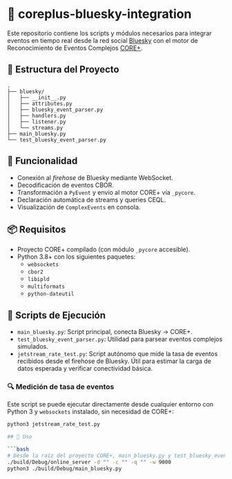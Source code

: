 # 🔵 coreplus-bluesky-integration

Este repositorio contiene los scripts y módulos necesarios para integrar eventos en tiempo real desde la red social [Bluesky](https://bsky.app) con el motor de Reconocimiento de Eventos Complejos [CORE+]([https://core.ing.uc.cl](https://github.com/CORE-cer/CORE)).

## 📂 Estructura del Proyecto

```
.
├── bluesky/
│   ├── __init__.py
│   ├── attributes.py
│   ├── bluesky_event_parser.py
│   ├── handlers.py
│   ├── listener.py
│   └── streams.py
├── main_bluesky.py
└── test_bluesky_event_parser.py
```

## 🚀 Funcionalidad

- Conexión al *firehose* de Bluesky mediante WebSocket.
- Decodificación de eventos CBOR.
- Transformación a `PyEvent` y envío al motor CORE+ vía `_pycore`.
- Declaración automática de streams y queries CEQL.
- Visualización de `ComplexEvents` en consola.

## 📦 Requisitos

- Proyecto CORE+ compilado (con módulo `_pycore` accesible).
- Python 3.8+ con los siguientes paquetes:
  - `websockets`
  - `cbor2`
  - `libipld`
  - `multiformats`
  - `python-dateutil`

## 🧪 Scripts de Ejecución

- `main_bluesky.py`: Script principal, conecta Bluesky → CORE+.
- `test_bluesky_event_parser.py`: Utilidad para parsear eventos complejos simulados.
- `jetstream_rate_test.py`: Script autónomo que mide la tasa de eventos recibidos desde el firehose de Bluesky. Útil para estimar la carga de datos esperada y verificar conectividad básica.

### 🔍 Medición de tasa de eventos

Este script se puede ejecutar directamente desde cualquier entorno con Python 3 y `websockets` instalado, sin necesidad de CORE+:

```bash
python3 jetstream_rate_test.py

## 🔧 Uso

```bash
# Desde la raíz del proyecto CORE+, main_bluesky.py y test_bluesky_event_parser.py deben estar en CORE/build/Debug:
./build/Debug/online_server -d "" -c "" -q "" -w 9000
python3 ./build/Debug/main_bluesky.py
```
